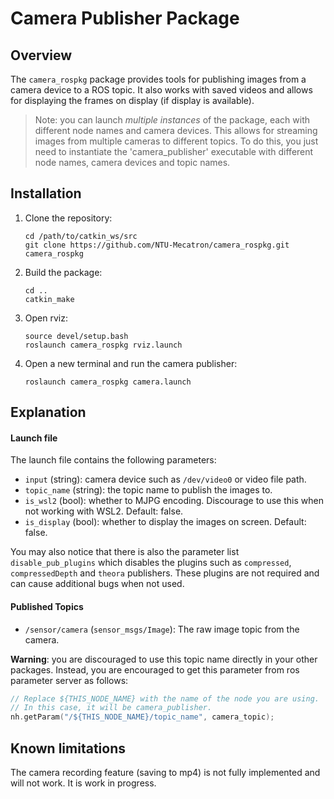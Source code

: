 # Camera Publisher Package

## Overview

The `camera_rospkg` package provides tools for publishing images from a camera device to a ROS topic. It also works with saved videos and allows for displaying the frames on display (if display is available).

> Note: you can launch *multiple instances* of the package, each with different node names and camera devices. This allows for streaming images from multiple cameras to different topics. To do this, you just need to instantiate the 'camera_publisher' executable with different node names, camera devices and topic names.

## Installation

1. Clone the repository:
    ```
    cd /path/to/catkin_ws/src
    git clone https://github.com/NTU-Mecatron/camera_rospkg.git camera_rospkg
    ```

2. Build the package:
    ```
    cd ..
    catkin_make
    ```

3. Open rviz:
    ```
    source devel/setup.bash
    roslaunch camera_rospkg rviz.launch
    ```

4. Open a new terminal and run the camera publisher:
    ```
    roslaunch camera_rospkg camera.launch
    ```

## Explanation

#### Launch file

The launch file contains the following parameters:
- `input` (string): camera device such as `/dev/video0` or video file path.
- `topic_name` (string): the topic name to publish the images to.
- `is_wsl2` (bool): whether to MJPG encoding. Discourage to use this when not working with WSL2. Default: false.
- `is_display` (bool): whether to display the images on screen. Default: false.

You may also notice that there is also the parameter list `disable_pub_plugins` which disables the plugins such as `compressed`, `compressedDepth` and `theora` publishers. These plugins are not required and can cause additional bugs when not used.

#### Published Topics

- `/sensor/camera` (`sensor_msgs/Image`): The raw image topic from the camera.

**Warning**: you are discouraged to use this topic name directly in your other packages. Instead, you are encouraged to get this parameter from ros parameter server as follows:

```cpp
// Replace ${THIS_NODE_NAME} with the name of the node you are using.
// In this case, it will be camera_publisher.
nh.getParam("/${THIS_NODE_NAME}/topic_name", camera_topic);
```

## Known limitations

The camera recording feature (saving to mp4) is not fully implemented and will not work. It is work in progress.

